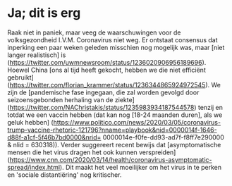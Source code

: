 # Ja; dit is erg 

Raak niet in paniek, maar veeg de waarschuwingen voor de volksgezondheid I.V.M. Coronavirus niet weg. Er ontstaat consensus dat inperking een paar weken geleden misschien nog mogelijk was, maar [niet langer realistisch] is (https://twitter.com/uwmnewsroom/status/1236020906956189696). Hoewel China [ons al tijd heeft gekocht, hebben we die niet efficiënt gebruikt] (https://twitter.com/florian_krammer/status/1236344865924972545). We zijn de [pandemische fase ingegaan, die zal worden gevolgd door seizoensgebonden herhaling van de ziekte] (https://twitter.com/NAChristakis/status/1235983934187544578) tenzij en totdat we een vaccin hebben (dat kan nog [18-24 maanden duren], als we geluk hebben] (https://www.politico.com/news/2020/03/05/coronavirus-trump-vaccine-rhetoric-121796?nname=playbook&nid=0000014f-1646-d88f-a1cf-5f46b7bd0000&nrid= 0000014e-f0fe-dd93-ad7f-f8ff7e290000 & nlid = 630318)). 
Verder suggereert recent bewijs dat [asymptomatische mensen die het virus dragen het ook kunnen verspreiden] (https://www.cnn.com/2020/03/14/health/coronavirus-asymptomatic-spread/index.html). Dit maakt het veel moeilijker om het virus in te perken en 'sociale distantiëring' nog kritischer. 
